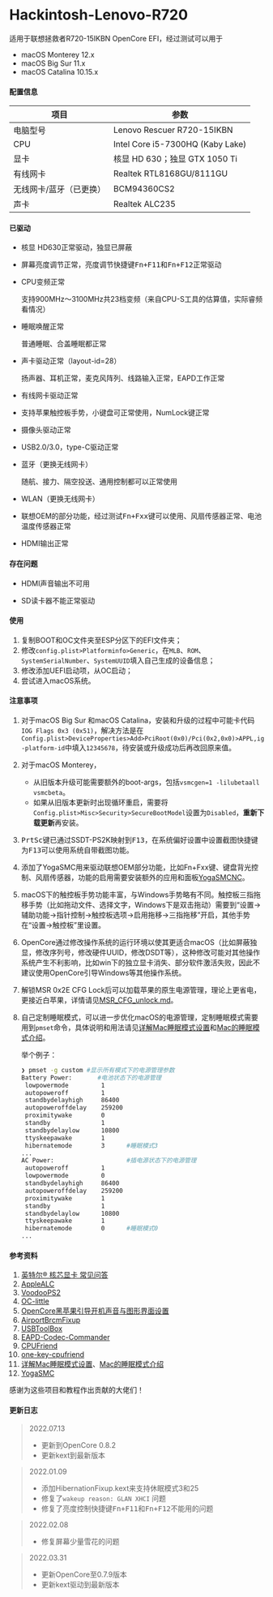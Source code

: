 Hackintosh-Lenovo-R720
=========

适用于联想拯救者R720-15IKBN OpenCore EFI，经过测试可以用于

- macOS Monterey 12.x
- macOS Big Sur 11.x
- macOS Catalina 10.15.x

#### 配置信息

| 项目                    | 参数                             |
| ----------------------- | -------------------------------- |
| 电脑型号                | Lenovo Rescuer R720-15IKBN       |
| CPU                     | Intel Core i5-7300HQ (Kaby Lake) |
| 显卡                    | 核显 HD 630；独显 GTX 1050 Ti    |
| 有线网卡                | Realtek RTL8168GU/8111GU         |
| 无线网卡/蓝牙（已更换） | BCM94360CS2                      |
| 声卡                    | Realtek ALC235                   |

#### 已驱动

* 核显 HD630正常驱动，独显已屏蔽

* 屏幕亮度调节正常，亮度调节快捷键<kbd>Fn+F11</kbd>和<kbd>Fn+F12</kbd>正常驱动

* CPU变频正常

  支持900MHz～3100MHz共23档变频（来自CPU-S工具的估算值，实际睿频看情况）

* 睡眠唤醒正常

  普通睡眠、合盖睡眠都正常

* 声卡驱动正常（layout-id=28）

  扬声器、耳机正常，麦克风阵列、线路输入正常，EAPD工作正常

* 有线网卡驱动正常

* 支持苹果触控板手势，小键盘可正常使用，NumLock键正常

* 摄像头驱动正常

* USB2.0/3.0，type-C驱动正常

* 蓝牙（更换无线网卡）

  随航、接力、隔空投送、通用控制都可以正常使用

* WLAN（更换无线网卡）

* 联想OEM的部分功能，经过测试<kbd>Fn+Fxx</kbd>键可以使用、风扇传感器正常、电池温度传感器正常

* HDMI输出正常

#### 存在问题

* HDMI声音输出不可用

* SD读卡器不能正常驱动

#### 使用

1. 复制BOOT和OC文件夹至ESP分区下的EFI文件夹；
2. 修改`config.plist>Platforminfo>Generic`，在`MLB`、`ROM`、`SystemSerialNumber`、`SystemUUID`填入自己生成的设备信息；
4. 修改添加UEFI启动项，从OC启动；
4. 尝试进入macOS系统。

#### 注意事项

1. 对于macOS Big Sur 和macOS Catalina，安装和升级的过程中可能卡代码`IOG Flags 0x3 (0x51)`，解决方法是在`Config.plist>DeviceProperties>Add>PciRoot(0x0)/Pci(0x2,0x0)>APPL,ig-platform-id`中填入`12345678`，待安装或升级成功后再改回原来值。

2. 对于macOS Monterey，
   - 从旧版本升级可能需要额外的boot-args，包括`vsmcgen=1 -lilubetaall vsmcbeta`。
   - 如果从旧版本更新时出现循环重启，需要将`Config.plist>Misc>Security>SecureBootModel`设置为`Disabled`，**重新下载更新**再安装。
   
3. <kbd>PrtSc</kbd>键已通过SSDT-PS2K映射到<kbd>F13</kbd>，在系统偏好设置中设置截图快捷键为<kbd>F13</kbd>可以使用系统自带截图功能。

4. 添加了YogaSMC用来驱动联想OEM部分功能，比如Fn+Fxx键、键盘背光控制、风扇传感器，功能的启用需要安装额外的应用和面板[YogaSMCNC](https://github.com/zhen-zen/YogaSMC/releases)。

5. macOS下的触控板手势功能丰富，与Windows手势略有不同。触控板三指拖移手势（比如拖动文件、选择文字，Windows下是双击拖动）需要到“设置->辅助功能->指针控制->触控板选项->启用拖移->三指拖移”开启，其他手势在“设置->触控板”里设置。

6. OpenCore通过修改操作系统的运行环境以使其更适合macOS（比如屏蔽独显，修改序列号，修改硬件UUID，修改DSDT等），这种修改可能对其他操作系统产生不利影响，比如win下的独立显卡消失、部分软件激活失败，因此不建议使用OpenCore引导Windows等其他操作系统。

7. 解锁MSR 0x2E CFG Lock后可以加载苹果的原生电源管理，理论上更省电，更接近白苹果，详情请见[MSR_CFG_unlock.md](https://github.com/happylzyy/Hackintosh-Lenovo-R720/blob/main/MSR_CFG_unlock.md)。

8. 自己定制睡眠模式，可以进一步优化macOS的电源管理，定制睡眠模式需要用到`pmset`命令，具体说明和用法请见[详解Mac睡眠模式设置](https://www.cnblogs.com/motoyang/p/4947139.html)和[Mac的睡眠模式介绍](https://www.cnblogs.com/motoyang/p/6075609.html)。

   举个例子：

   ```bash
   ❯ pmset -g custom #显示所有模式下的电源管理参数
   Battery Power:		#电池状态下的电源管理
    lowpowermode         1
    autopoweroff         1
    standbydelayhigh     86400
    autopoweroffdelay    259200
    proximitywake        0
    standby              1
    standbydelaylow      10800
    ttyskeepawake        1
    hibernatemode        3		#睡眠模式3
   ...
   AC Power:					#插电源状态下的电源管理
    autopoweroff         1
    lowpowermode         0
    standbydelayhigh     86400
    autopoweroffdelay    259200
    proximitywake        1
    standby              1
    standbydelaylow      10800
    ttyskeepawake        1
    hibernatemode        0		#睡眠模式0
   ...
   ```

#### 参考资料

1. [英特尔® 核芯显卡 常见问答](https://github.com/acidanthera/WhateverGreen/blob/master/Manual/FAQ.IntelHD.cn.md)
2. [AppleALC](https://github.com/acidanthera/AppleALC)
3. [VoodooPS2](https://github.com/acidanthera/VoodooPS2)
4. [OC-little](https://github.com/daliansky/OC-little)
5. [OpenCore黑苹果引导开机声音与图形界面设置](https://shuiyunxc.gitee.io/2020/03/19/SoundGra/index/)
6. [AirportBrcmFixup](https://github.com/acidanthera/AirportBrcmFixup)
7. [USBToolBox](https://github.com/USBToolBox)
8. [EAPD-Codec-Commander](https://github.com/RehabMan/EAPD-Codec-Commander)
9. [CPUFriend](https://github.com/acidanthera/CPUFriend)
10. [one-key-cpufriend](https://github.com/stevezhengshiqi/one-key-cpufriend)
11. [详解Mac睡眠模式设置](https://www.cnblogs.com/motoyang/p/4947139.html)、[Mac的睡眠模式介绍](https://www.cnblogs.com/motoyang/p/6075609.html)
12. [YogaSMC](https://github.com/zhen-zen/YogaSMC)

   感谢为这些项目和教程作出贡献的大佬们！

#### 更新日志

>2022.07.13
>
>- 更新到OpenCore 0.8.2
>- 更新kext到最新版本

>2022.01.09
>
>- 添加HibernationFixup.kext来支持休眠模式3和25
>- 修复了`wakeup reason: GLAN XHCI` 问题
>- 修复了亮度控制快捷键<kbd>Fn+F11</kbd>和<kbd>Fn+F12</kbd>不能用的问题

>2022.02.08
>
>- 修复屏幕少量雪花的问题

>2022.03.31
>
>- 更新OpenCore至0.7.9版本
>- 更新kext驱动到最新版本

